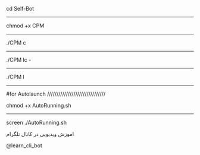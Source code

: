 cd Self-Bot

--------------------------------------

chmod +x CPM

--------------------------------------

./CPM c 

--------------------------------------

./CPM lc -

--------------------------------------

./CPM l 

--------------------------------------

#for Autolaunch
///////////////////////////////

 chmod +x AutoRunning.sh
 
 --------------------------------------
 
 screen ./AutoRunning.sh
 
 اموزش ویدیویی در کانال تلگرام
 
 @learn_cli_bot
